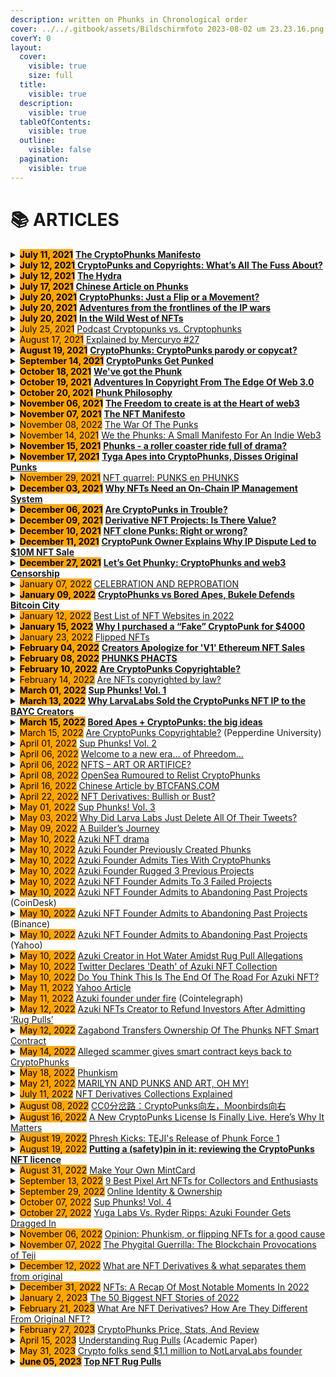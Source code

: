 ```yaml
---
description: written on Phunks in Chronological order
cover: ../../.gitbook/assets/Bildschirmfoto 2023-08-02 um 23.23.16.png
coverY: 0
layout:
  cover:
    visible: true
    size: full
  title:
    visible: true
  description:
    visible: true
  tableOfContents:
    visible: true
  outline:
    visible: false
  pagination:
    visible: true
---
```


# 📚 ARTICLES

<details>

<summary><mark style="background-color:orange;"><strong>July 11, 2021</strong></mark> <a href="https://phunks.medium.com/the-cryptophunks-manifesto-785c7348e558"><strong>The CryptoPhunks Manifesto</strong></a></summary>

[**https://phunks.medium.com/the-cryptophunks-manifesto-785c7348e558**](https://phunks.medium.com/the-cryptophunks-manifesto-785c7348e558)

</details>

<details>

<summary><mark style="background-color:orange;"><strong>July 12, 2021</strong></mark><a href="https://www.theouterrealm.io/blog/cryptopunks-copyrights"> <strong>CryptoPunks and Copyrights: What’s All The Fuss About?</strong></a></summary>

[**https://www.theouterrealm.io/blog/cryptopunks-copyrights**](https://www.theouterrealm.io/blog/cryptopunks-copyrights)

</details>

<details>

<summary><mark style="background-color:orange;"><strong>July 12, 2021</strong></mark> <a href="https://newday.substack.com/p/hydra?r=ot32x&#x26;s=r"><strong>The Hydra</strong></a></summary>

[**https://newday.substack.com/p/hydra?r=ot32x\&s=r**](https://newday.substack.com/p/hydra?r=ot32x\&s=r)

</details>

<details>

<summary><mark style="background-color:orange;"><strong>July 17, 2021</strong></mark> <a href="https://medium.com/all-things-fansi/%E6%B2%92%E6%9C%89%E5%81%87%E8%B2%A8%E7%9A%84%E4%B8%96%E7%95%8C-%E9%82%84%E9%9C%80%E8%A6%81%E7%89%88%E6%AC%8A%E5%97%8E-36fe76f53a13"><strong>Chinese Article on Phunks</strong></a></summary>

[**https://medium.com/all-things-fansi/%E6%B2%92%E6%9C%89%E5%81%87%E8%B2%A8%E7%9A%84%E4%B8%96%E7%95%8C-%E9%82%84%E9%9C%80%E8%A6%81%E7%89%88%E6%AC%8A%E5%97%8E-36fe76f53a13**](https://medium.com/all-things-fansi/%E6%B2%92%E6%9C%89%E5%81%87%E8%B2%A8%E7%9A%84%E4%B8%96%E7%95%8C-%E9%82%84%E9%9C%80%E8%A6%81%E7%89%88%E6%AC%8A%E5%97%8E-36fe76f53a13)

</details>

<details>

<summary><mark style="background-color:orange;"><strong>July 20, 2021</strong></mark> <a href="https://hackernoon.com/cryptophunks-just-a-flip-or-a-movement-4p2o372t"><strong>CryptoPhunks: Just a Flip or a Movement?</strong></a></summary>

[**https://hackernoon.com/cryptophunks-just-a-flip-or-a-movement-4p2o372t**](https://hackernoon.com/cryptophunks-just-a-flip-or-a-movement-4p2o372t)

</details>

<details>

<summary><mark style="background-color:orange;"><strong>July 20, 2021</strong></mark> <a href="http://blog.seanbonner.com/tag/cryptophunks"><strong>Adventures from the frontlines of the IP wars</strong></a></summary>

[**http://blog.seanbonner.com/tag/cryptophunks**](http://blog.seanbonner.com/tag/cryptophunks)

</details>

<details>

<summary><mark style="background-color:orange;"><strong>July 20, 2021</strong></mark> <a href="https://news.artnet.com/news-pro/kenny-schachter-july-nft-opus-1990514"><strong>In the Wild West of NFTs</strong></a></summary>

[**https://news.artnet.com/news-pro/kenny-schachter-july-nft-opus-1990514**](https://news.artnet.com/news-pro/kenny-schachter-july-nft-opus-1990514)

</details>

<details>

<summary><mark style="background-color:orange;">July 25, 2021</mark> <a href="https://medium.com/sidechain/cryptophunks-influencer-disclosures-and-nba-top-shot-sentiment-pardon-the-gas-episode-1-aa923272f79e">Podcast Cryptopunks vs. Cryptophunks</a></summary>

[https://medium.com/sidechain/cryptophunks-influencer-disclosures-and-nba-top-shot-sentiment-pardon-the-gas-episode-1-aa923272f79e](https://medium.com/sidechain/cryptophunks-influencer-disclosures-and-nba-top-shot-sentiment-pardon-the-gas-episode-1-aa923272f79e)

</details>

<details>

<summary><mark style="background-color:orange;">August 17, 2021</mark> <a href="https://blog.mercuryo.io/post/explained-by-mercuryo-27">Explained by Mercuryo #27</a></summary>

[https://blog.mercuryo.io/post/explained-by-mercuryo-27](https://blog.mercuryo.io/post/explained-by-mercuryo-27)

</details>

<details>

<summary><mark style="background-color:orange;"><strong>August 19, 2021</strong></mark> <a href="https://editorial.superrare.com/2021/08/19/cryptophunks-cryptopunks-parody-or-copycat/"><strong>CryptoPhunks: CryptoPunks parody or copycat?</strong></a></summary>

[**https://editorial.superrare.com/2021/08/19/cryptophunks-cryptopunks-parody-or-copycat/**](https://editorial.superrare.com/2021/08/19/cryptophunks-cryptopunks-parody-or-copycat/)

</details>

<details>

<summary><mark style="background-color:orange;"><strong>September 14, 2021</strong></mark> <a href="https://www.coindesk.com/markets/2021/07/06/cryptopunks-get-punked/"><strong>CryptoPunks Get Punked</strong></a></summary>

[**https://www.coindesk.com/markets/2021/07/06/cryptopunks-get-punked/**](https://www.coindesk.com/markets/2021/07/06/cryptopunks-get-punked/)

</details>

<details>

<summary><mark style="background-color:orange;"><strong>October 18, 2021</strong></mark> <a href="https://cryptopunk4052.medium.com/weve-got-the-phunk-2863d8e8510d"><strong>We've got the Phunk</strong></a></summary>

[**https://cryptopunk4052.medium.com/weve-got-the-phunk-2863d8e8510d**](https://cryptopunk4052.medium.com/weve-got-the-phunk-2863d8e8510d)

</details>

<details>

<summary><mark style="background-color:orange;"><strong>October 19, 2021</strong></mark> <a href="https://www.hillhouse.com.au/blog/craig-hong/adventures-in-copyright-from-the-edge-of-web-3-0"><strong>Adventures In Copyright From The Edge Of Web 3.0</strong></a></summary>

[**https://www.hillhouse.com.au/blog/craig-hong/adventures-in-copyright-from-the-edge-of-web-3-0**](https://www.hillhouse.com.au/blog/craig-hong/adventures-in-copyright-from-the-edge-of-web-3-0)

</details>

<details>

<summary><mark style="background-color:orange;"><strong>October 20, 2021</strong></mark> <a href="https://erikudahl.com/2021/10/20/phunk-philosophy/"><strong>Phunk Philosophy</strong></a></summary>

[**https://erikudahl.com/2021/10/20/phunk-philosophy/**](https://erikudahl.com/2021/10/20/phunk-philosophy/)

</details>

<details>

<summary><mark style="background-color:orange;"><strong>November 06, 2021</strong></mark> <a href="https://pizzaparty.substack.com/p/the-freedom-to-create-is-at-the-heart?s=r"><strong>The Freedom to create is at the Heart of web3</strong></a></summary>

[**https://pizzaparty.substack.com/p/the-freedom-to-create-is-at-the-heart?s=r**](https://pizzaparty.substack.com/p/the-freedom-to-create-is-at-the-heart?s=r)

</details>

<details>

<summary><mark style="background-color:orange;"><strong>November 07, 2021</strong></mark> <a href="https://medium.com/@ben.horlick/the-madlad-nft-manifesto-8bbba6c886c2"><strong>The NFT Manifesto</strong></a></summary>

[**https://medium.com/@ben.horlick/the-madlad-nft-manifesto-8bbba6c886c2**](https://medium.com/@ben.horlick/the-madlad-nft-manifesto-8bbba6c886c2)

</details>

<details>

<summary><mark style="background-color:orange;">November 08, 2022</mark> <a href="https://thedrop.beehiiv.com/p/war-punks">The War Of The Punks</a></summary>

[https://thedrop.beehiiv.com/p/war-punks](https://thedrop.beehiiv.com/p/war-punks)

</details>

<details>

<summary><mark style="background-color:orange;">November 14, 2021</mark> <a href="https://medium.com/@joanwestenberg/we-the-phunks-a-small-manifesto-for-an-indie-web3-28d1d5744154">We the Phunks: A Small Manifesto For An Indie Web3</a></summary>

[https://medium.com/@joanwestenberg/we-the-phunks-a-small-manifesto-for-an-indie-web3-28d1d5744154](https://medium.com/@joanwestenberg/we-the-phunks-a-small-manifesto-for-an-indie-web3-28d1d5744154)

</details>

<details>

<summary><mark style="background-color:orange;"><strong>November 15, 2021</strong></mark> <a href="https://www.getrevue.co/profile/nftrebels/issues/phunks-a-roller-coaster-ride-full-of-drama-877484"><strong>Phunks - a roller coaster ride full of drama?</strong></a></summary>

[**https://www.getrevue.co/profile/nftrebels/issues/phunks-a-roller-coaster-ride-full-of-drama-877484**](https://www.getrevue.co/profile/nftrebels/issues/phunks-a-roller-coaster-ride-full-of-drama-877484)

</details>

<details>

<summary><mark style="background-color:orange;"><strong>November 17, 2021</strong></mark> <a href="https://dappradar.com/blog/tyga-apes-into-cryptophunks-disses-original-punks"><strong>Tyga Apes into CryptoPhunks, Disses Original Punks</strong></a></summary>

[**https://dappradar.com/blog/tyga-apes-into-cryptophunks-disses-original-punks**](https://dappradar.com/blog/tyga-apes-into-cryptophunks-disses-original-punks)

</details>

<details>

<summary><mark style="background-color:orange;">November 29, 2021</mark> <a href="https://news.knijff.com/nft-fight-punks-en-phunks">NFT quarrel: PUNKS en PHUNKS</a></summary>

[https://news.knijff.com/nft-fight-punks-en-phunks](https://news.knijff.com/nft-fight-punks-en-phunks)

</details>

<details>

<summary><mark style="background-color:orange;"><strong>December 03, 2021</strong></mark> <a href="https://cryptonews.com/exclusives/the-liquidity-of-creativity-why-nfts-need-an-on-chain-ip-management-system.htm"><strong>Why NFTs Need an On-Chain IP Management System</strong></a></summary>

[**https://cryptonews.com/exclusives/the-liquidity-of-creativity-why-nfts-need-an-on-chain-ip-management-system.htm**](https://cryptonews.com/exclusives/the-liquidity-of-creativity-why-nfts-need-an-on-chain-ip-management-system.htm)

</details>

<details>

<summary><mark style="background-color:orange;"><strong>December 06, 2021</strong></mark> <a href="https://medium.com/nf3media/are-cryptopunks-in-trouble-fd64d72d1767"><strong>Are CryptoPunks in Trouble?</strong></a></summary>

[**https://medium.com/nf3media/are-cryptopunks-in-trouble-fd64d72d1767**](https://medium.com/nf3media/are-cryptopunks-in-trouble-fd64d72d1767)

</details>

<details>

<summary><mark style="background-color:orange;"><strong>December 09, 2021</strong></mark> <a href="https://www.altcoinbuzz.io/nft/derivative-nft-projects-is-there-value/"><strong>Derivative NFT Projects: Is There Value?</strong></a></summary>

[**https://www.altcoinbuzz.io/nft/derivative-nft-projects-is-there-value/**](https://www.altcoinbuzz.io/nft/derivative-nft-projects-is-there-value/)

</details>

<details>

<summary><mark style="background-color:orange;"><strong>December 10, 2021</strong></mark> <a href="https://cointelegraph.com/magazine/2021/12/10/can-someone-explain-to-me-why-nft-clones-are-selling-for-so-much"><strong>NFT clone Punks: Right or wrong?</strong></a></summary>

[**https://cointelegraph.com/magazine/2021/12/10/can-someone-explain-to-me-why-nft-clones-are-selling-for-so-much**](https://cointelegraph.com/magazine/2021/12/10/can-someone-explain-to-me-why-nft-clones-are-selling-for-so-much)

</details>

<details>

<summary><mark style="background-color:orange;"><strong>December 11, 2021</strong></mark> <a href="https://decrypt.co/88041/cryptopunks-ip-complaints-punk4156-10m-ethereum-nft-sale"><strong>CryptoPunk Owner Explains Why IP Dispute Led to $10M NFT Sale</strong></a></summary>

[**https://decrypt.co/88041/cryptopunks-ip-complaints-punk4156-10m-ethereum-nft-sale**](https://decrypt.co/88041/cryptopunks-ip-complaints-punk4156-10m-ethereum-nft-sale)

</details>

<details>

<summary><mark style="background-color:orange;"><strong>December 27, 2021</strong></mark> <a href="https://bowtiedisland.com/lets-get-phunky-cryptophunks-and-web3-censorship/"><strong>Let’s Get Phunky: CryptoPhunks and web3 Censorship</strong> </a></summary>

[**https://bowtiedisland.com/lets-get-phunky-cryptophunks-and-web3-censorship/**](https://bowtiedisland.com/lets-get-phunky-cryptophunks-and-web3-censorship/)

</details>

<details>

<summary><mark style="background-color:orange;">January 07, 2022</mark> <a href="https://outland.art/outland-news-zora-ryder-ripps-instagram/">CELEBRATION AND REPROBATION</a></summary>

[https://outland.art/outland-news-zora-ryder-ripps-instagram/](https://outland.art/outland-news-zora-ryder-ripps-instagram/)

</details>

<details>

<summary><mark style="background-color:orange;"><strong>January 09, 2022</strong></mark> <a href="https://decrypt.co/90038/this-week-on-crypto-twitter-cryptophunks-vs-bored-apes-bukele-defends-bitcoin-city"><strong>CryptoPhunks vs Bored Apes, Bukele Defends Bitcoin City</strong></a></summary>

[**https://decrypt.co/90038/this-week-on-crypto-twitter-cryptophunks-vs-bored-apes-bukele-defends-bitcoin-city**](https://decrypt.co/90038/this-week-on-crypto-twitter-cryptophunks-vs-bored-apes-bukele-defends-bitcoin-city)

</details>

<details>

<summary><mark style="background-color:orange;">January 12, 2022</mark> <a href="https://tokenizedhq.com/nft-websites/">Best List of NFT Websites in 2022</a></summary>

[https://tokenizedhq.com/nft-websites/](https://tokenizedhq.com/nft-websites/)

</details>

<details>

<summary><mark style="background-color:orange;"><strong>January 15, 2022</strong></mark> <a href="https://medium.com/@0xTeji/why-i-purchased-a-fake-cryptopunk-for-4000-24b05c981ee4"><strong>Why I purchased a “Fake” CryptoPunk for $4000</strong></a></summary>

[**https://medium.com/@0xTeji/why-i-purchased-a-fake-cryptopunk-for-4000-24b05c981ee4**](https://medium.com/@0xTeji/why-i-purchased-a-fake-cryptopunk-for-4000-24b05c981ee4)

</details>

<details>

<summary><mark style="background-color:orange;">January 23, 2022</mark> <a href="https://knowyourmeme.com/memes/cultures/flipped-nfts">Flipped NFTs</a></summary>

[https://knowyourmeme.com/memes/cultures/flipped-nfts](https://knowyourmeme.com/memes/cultures/flipped-nfts)

</details>

<details>

<summary><mark style="background-color:orange;"><strong>February 04, 2022</strong></mark> <a href="https://decrypt.co/92155/cryptopunks-controversy-creators-apologize-v1-ethereum-nft"><strong>Creators Apologize for 'V1' Ethereum NFT Sales</strong></a></summary>

[**https://decrypt.co/92155/cryptopunks-controversy-creators-apologize-v1-ethereum-nft**](https://decrypt.co/92155/cryptopunks-controversy-creators-apologize-v1-ethereum-nft)

</details>

<details>

<summary><mark style="background-color:orange;"><strong>February 08, 2022</strong></mark> <a href="https://medium.com/@VeryWilliam3/phunks-phacts-65a6ce94f368"><strong>PHUNKS PHACTS</strong></a></summary>

[**https://medium.com/@VeryWilliam3/phunks-phacts-65a6ce94f368**](https://medium.com/@VeryWilliam3/phunks-phacts-65a6ce94f368)

</details>

<details>

<summary><mark style="background-color:orange;"><strong>February 10, 2022</strong></mark> <a href="https://papers.ssrn.com/sol3/papers.cfm?abstract_id=4029323"><strong>Are CryptoPunks Copyrightable?</strong></a></summary>

[**https://papers.ssrn.com/sol3/papers.cfm?abstract\_id=4029323**](https://papers.ssrn.com/sol3/papers.cfm?abstract\_id=4029323)

</details>

<details>

<summary><mark style="background-color:orange;">February 14, 2022</mark> <a href="https://www.exodus.com/news/are-nfts-copyrighted-by-law/">Are NFTs copyrighted by law?</a></summary>

[https://www.exodus.com/news/are-nfts-copyrighted-by-law/](https://www.exodus.com/news/are-nfts-copyrighted-by-law/)

</details>

<details>

<summary><mark style="background-color:orange;"><strong>March 01, 2022</strong></mark> <a href="https://eggphunk.medium.com/sup-phunks-vol-1-928db415d8fc"><strong>Sup Phunks! Vol. 1</strong></a></summary>

[**https://eggphunk.medium.com/sup-phunks-vol-1-928db415d8fc**](https://eggphunk.medium.com/sup-phunks-vol-1-928db415d8fc)

</details>

<details>

<summary><mark style="background-color:orange;"><strong>March 13, 2022</strong></mark> <a href="https://decrypt.co/94973/why-larva-labs-sold-the-cryptopunks-nft-ip-to-the-bored-ape-creators"><strong>Why LarvaLabs Sold the CryptoPunks NFT IP to the BAYC Creators</strong></a></summary>

[**https://decrypt.co/94973/why-larva-labs-sold-the-cryptopunks-nft-ip-to-the-bored-ape-creators**](https://decrypt.co/94973/why-larva-labs-sold-the-cryptopunks-nft-ip-to-the-bored-ape-creators)

</details>

<details>

<summary><mark style="background-color:orange;"><strong>March 15, 2022</strong></mark> <a href="https://metaversal.banklesshq.com/p/bored-apes-cryptopunks-the-big-ideas?s=r"><strong>Bored Apes + CryptoPunks: the big ideas</strong></a></summary>

[**https://metaversal.banklesshq.com/p/bored-apes-cryptopunks-the-big-ideas?s=r**](https://metaversal.banklesshq.com/p/bored-apes-cryptopunks-the-big-ideas?s=r)

</details>

<details>

<summary><mark style="background-color:orange;">March 15, 2022</mark> <a href="https://digitalcommons.pepperdine.edu/cgi/viewcontent.cgi?article=2620&#x26;context=plr">Are CryptoPunks Copyrightable?</a> (Pepperdine University)</summary>

[https://digitalcommons.pepperdine.edu/cgi/viewcontent.cgi?article=2620\&context=plr](https://digitalcommons.pepperdine.edu/cgi/viewcontent.cgi?article=2620\&context=plr)

</details>

<details>

<summary><mark style="background-color:orange;">April 01, 2022</mark> <a href="https://eggphunk.medium.com/sup-phunks-vol-2-5e74224be4ee">Sup Phunks! Vol. 2</a></summary>

[https://eggphunk.medium.com/sup-phunks-vol-2-5e74224be4ee](https://eggphunk.medium.com/sup-phunks-vol-2-5e74224be4ee)

</details>

<details>

<summary><mark style="background-color:orange;">April 06, 2022</mark> <a href="https://pharoutlabs.medium.com/welcome-to-a-new-era-of-phreedom-894f6a4987b2">Welcome to a new era… of Phreedom…</a></summary>

[https://pharoutlabs.medium.com/welcome-to-a-new-era-of-phreedom-894f6a4987b2](https://pharoutlabs.medium.com/welcome-to-a-new-era-of-phreedom-894f6a4987b2)

</details>

<details>

<summary><mark style="background-color:orange;">April 06, 2022</mark> <a href="https://www.tsmplaw.com/forefront/nfts-art-or-artifice/">NFTS – ART OR ARTIFICE?</a></summary>

[https://www.tsmplaw.com/forefront/nfts-art-or-artifice/](https://www.tsmplaw.com/forefront/nfts-art-or-artifice/)

</details>

<details>

<summary><mark style="background-color:orange;">April 08, 2022</mark> <a href="https://mpost.io/opensea-rumoured-to-relist-cryptophunks/">OpenSea Rumoured to Relist CryptoPhunks</a></summary>

[https://mpost.io/opensea-rumoured-to-relist-cryptophunks/](https://mpost.io/opensea-rumoured-to-relist-cryptophunks/)

</details>

<details>

<summary><mark style="background-color:orange;">April 16, 2022</mark> <a href="https://www.btcfans.com/article/79139">Chinese Article by BTCFANS.COM</a></summary>

[https://www.btcfans.com/article/79139](https://www.btcfans.com/article/79139)

</details>

<details>

<summary><mark style="background-color:orange;">April 22, 2022</mark> <a href="https://www.bueno.art/blog/nft-derivatives">NFT Derivatives: Bullish or Bust?</a></summary>

[https://www.bueno.art/blog/nft-derivatives](https://www.bueno.art/blog/nft-derivatives)

</details>

<details>

<summary><mark style="background-color:orange;">May 01, 2022</mark> <a href="https://eggphunk.medium.com/sup-phunks-vol-3-1305460da63f">Sup Phunks! Vol. 3</a></summary>

[https://eggphunk.medium.com/sup-phunks-vol-3-1305460da63f](https://eggphunk.medium.com/sup-phunks-vol-3-1305460da63f)

</details>

<details>

<summary><mark style="background-color:orange;">May 03, 2022</mark> <a href="https://nftevening.com/why-did-larva-labs-just-deleted-all-of-their-tweets/">Why Did Larva Labs Just Delete All Of Their Tweets?</a></summary>

[https://nftevening.com/why-did-larva-labs-just-deleted-all-of-their-tweets/](https://nftevening.com/why-did-larva-labs-just-deleted-all-of-their-tweets/)

</details>

<details>

<summary><mark style="background-color:orange;">May 09, 2022</mark> <a href="https://mirror.xyz/0x1Cb8332607fba6A780DdE78584AD3BFD1eEB1E40/yG8rI1lpQGLPhZch0kjxYRjKTtA9rAL51zg-ZrURyAc">A Builder’s Journey</a></summary>

[https://mirror.xyz/0x1Cb8332607fba6A780DdE78584AD3BFD1eEB1E40/yG8rI1lpQGLPhZch0kjxYRjKTtA9rAL51zg-ZrURyAc](https://mirror.xyz/0x1Cb8332607fba6A780DdE78584AD3BFD1eEB1E40/yG8rI1lpQGLPhZch0kjxYRjKTtA9rAL51zg-ZrURyAc)

</details>

<details>

<summary><mark style="background-color:orange;">May 10, 2022</mark> <a href="https://newsletter.banklesshq.com/p/azuki-nft-drama-?s=r">Azuki NFT drama</a></summary>

[https://newsletter.banklesshq.com/p/azuki-nft-drama-?s=r](https://newsletter.banklesshq.com/p/azuki-nft-drama-?s=r)

</details>

<details>

<summary><mark style="background-color:orange;">May 10, 2022</mark> <a href="https://luckytrader.com/news/azuki-founder-created-phunks-and-zunks">Azuki Founder Previously Created Phunks</a></summary>

[https://luckytrader.com/news/azuki-founder-created-phunks-and-zunks](https://luckytrader.com/news/azuki-founder-created-phunks-and-zunks)

</details>

<details>

<summary><mark style="background-color:orange;">May 10, 2022</mark> <a href="https://luckytrader.com/articles/azuki-founder-zagabond-ties-phunks-zunks-tendies">Azuki Founder Admits Ties With CryptoPhunks</a></summary>

[https://luckytrader.com/articles/azuki-founder-zagabond-ties-phunks-zunks-tendies](https://luckytrader.com/articles/azuki-founder-zagabond-ties-phunks-zunks-tendies)

</details>

<details>

<summary><mark style="background-color:orange;">May 10, 2022</mark> <a href="https://www.nftculture.com/nft-news/azuki-founder-rugged-3-previous-projects/">Azuki Founder Rugged 3 Previous Projects</a></summary>

[https://www.nftculture.com/nft-news/azuki-founder-rugged-3-previous-projects/](https://www.nftculture.com/nft-news/azuki-founder-rugged-3-previous-projects/)

</details>

<details>

<summary><mark style="background-color:orange;">May 10, 2022</mark> <a href="https://nftevening.com/azuki-nft-founder-admits-to-3-failed-projects-is-this-the-end-for-azuki/">Azuki NFT Founder Admits To 3 Failed Projects</a></summary>

[https://nftevening.com/azuki-nft-founder-admits-to-3-failed-projects-is-this-the-end-for-azuki/](https://nftevening.com/azuki-nft-founder-admits-to-3-failed-projects-is-this-the-end-for-azuki/)

</details>

<details>

<summary><mark style="background-color:orange;">May 10, 2022</mark> <a href="https://www.coindesk.com/business/2022/05/10/azuki-nft-founder-admits-to-abandoning-past-projects/">Azuki NFT Founder Admits to Abandoning Past Projects</a> (CoinDesk)</summary>

[https://www.coindesk.com/business/2022/05/10/azuki-nft-founder-admits-to-abandoning-past-projects/](https://www.coindesk.com/business/2022/05/10/azuki-nft-founder-admits-to-abandoning-past-projects/)

</details>

<details>

<summary><mark style="background-color:orange;">May 10, 2022</mark> <a href="https://www.binance.com/en/news/top/7107382">Azuki NFT Founder Admits to Abandoning Past Projects</a> (Binance)</summary>

[https://www.binance.com/en/news/top/7107382](https://www.binance.com/en/news/top/7107382)

</details>

<details>

<summary><mark style="background-color:orange;">May 10, 2022</mark> <a href="https://finance.yahoo.com/news/azuki-nft-founder-admits-abandoning-021104013.html">Azuki NFT Founder Admits to Abandoning Past Projects</a> (Yahoo)</summary>

[https://finance.yahoo.com/news/azuki-nft-founder-admits-abandoning-021104013.html](https://finance.yahoo.com/news/azuki-nft-founder-admits-abandoning-021104013.html)

</details>

<details>

<summary><mark style="background-color:orange;">May 10, 2022</mark> <a href="https://nftnow.com/news/azuki-creator-in-hot-water-amidst-rug-pull-allegations/">Azuki Creator in Hot Water Amidst Rug Pull Allegations</a></summary>

[https://nftnow.com/news/azuki-creator-in-hot-water-amidst-rug-pull-allegations/](https://nftnow.com/news/azuki-creator-in-hot-water-amidst-rug-pull-allegations/)

</details>

<details>

<summary><mark style="background-color:orange;">May 10, 2022</mark> <a href="https://decrypt.co/99869/twitter-declares-death-azuki-nft-collection-following-price-drop">Twitter Declares 'Death' of Azuki NFT Collection</a></summary>

[https://decrypt.co/99869/twitter-declares-death-azuki-nft-collection-following-price-drop](https://decrypt.co/99869/twitter-declares-death-azuki-nft-collection-following-price-drop)

</details>

<details>

<summary><mark style="background-color:orange;">May 10, 2022</mark> <a href="https://nftnewspro.com/do-you-think-this-is-the-end-of-the-road-for-azuki-nft/">Do You Think This Is The End Of The Road For Azuki NFT?</a></summary>

[https://nftnewspro.com/do-you-think-this-is-the-end-of-the-road-for-azuki-nft/](https://nftnewspro.com/do-you-think-this-is-the-end-of-the-road-for-azuki-nft/)

</details>

<details>

<summary><mark style="background-color:orange;">May 11, 2022</mark> <a href="https://finance.yahoo.com/news/azuki-fortunes-reverse-sales-soar-020435701.html">Yahoo Article</a></summary>

[https://finance.yahoo.com/news/azuki-fortunes-reverse-sales-soar-020435701.html](https://finance.yahoo.com/news/azuki-fortunes-reverse-sales-soar-020435701.html)

</details>

<details>

<summary><mark style="background-color:orange;">May 11, 2022</mark> <a href="https://cointelegraph.com/news/nifty-news-azuki-founder-under-fire-cryptopunk-sells-for-a-major-loss">Azuki founder under fire</a> (Cointelegraph)</summary>

[https://cointelegraph.com/news/nifty-news-azuki-founder-under-fire-cryptopunk-sells-for-a-major-loss](https://cointelegraph.com/news/nifty-news-azuki-founder-under-fire-cryptopunk-sells-for-a-major-loss)

</details>

<details>

<summary><mark style="background-color:orange;">May 12, 2022</mark> <a href="https://beincrypto.com/azuki-nfts-creator-to-refund-investors-after-admitting-to-rug-pulls/">Azuki NFTs Creator to Refund Investors After Admitting ‘Rug Pulls’</a></summary>

[https://beincrypto.com/azuki-nfts-creator-to-refund-investors-after-admitting-to-rug-pulls/](https://beincrypto.com/azuki-nfts-creator-to-refund-investors-after-admitting-to-rug-pulls/)

</details>

<details>

<summary><mark style="background-color:orange;">May 12, 2022</mark> <a href="https://nftevening.com/zagabond-transfers-ownership-of-the-phunks-nft-smart-contract/">Zagabond Transfers Ownership Of The Phunks NFT Smart Contract</a></summary>

[https://nftevening.com/zagabond-transfers-ownership-of-the-phunks-nft-smart-contract/](https://nftevening.com/zagabond-transfers-ownership-of-the-phunks-nft-smart-contract/)

</details>

<details>

<summary><mark style="background-color:orange;">May 14, 2022</mark> <a href="https://mpost.io/alleged-scammer-gives-smart-contract-back-to-cryptophunks-community/">Alleged scammer gives smart contract keys back to CryptoPhunks</a></summary>

[https://mpost.io/alleged-scammer-gives-smart-contract-back-to-cryptophunks-community/](https://mpost.io/alleged-scammer-gives-smart-contract-back-to-cryptophunks-community/)

</details>

<details>

<summary><mark style="background-color:orange;">May 18, 2022</mark> <a href="https://medium.com/@northwall/phunkism-a5fed5081def">Phunkism</a></summary>

[https://medium.com/@northwall/phunkism-a5fed5081def](https://medium.com/@northwall/phunkism-a5fed5081def)

</details>

<details>

<summary><mark style="background-color:orange;">May 21, 2022</mark> <a href="https://blog.seanbonner.com/2022/05/21/marilyn-and-punks-and-art-oh-my/">MARILYN AND PUNKS AND ART, OH MY!</a></summary>

[https://blog.seanbonner.com/2022/05/21/marilyn-and-punks-and-art-oh-my/](https://blog.seanbonner.com/2022/05/21/marilyn-and-punks-and-art-oh-my/)

</details>

<details>

<summary><mark style="background-color:orange;">July 11, 2022</mark> <a href="https://dexterlab.com/nft-derivatives/">NFT Derivatives Collections Explained</a></summary>

[https://dexterlab.com/nft-derivatives/](https://dexterlab.com/nft-derivatives/)

</details>

<details>

<summary><mark style="background-color:orange;">August 08, 2022</mark> <a href="https://news.cnyes.com/news/id/4928238">CC0分岔路：CryptoPunks向左，Moonbirds向右</a></summary>

[https://news.cnyes.com/news/id/4928238](https://news.cnyes.com/news/id/4928238)

</details>

<details>

<summary><mark style="background-color:orange;">August 16, 2022</mark> <a href="https://nftnow.com/features/a-new-cryptopunks-license-is-finally-live-heres-why-it-matters/">A New CryptoPunks License Is Finally Live. Here’s Why It Matters</a></summary>

[https://nftnow.com/features/a-new-cryptopunks-license-is-finally-live-heres-why-it-matters/](https://nftnow.com/features/a-new-cryptopunks-license-is-finally-live-heres-why-it-matters/)

</details>

<details>

<summary><mark style="background-color:orange;">August 19, 2022</mark> <a href="https://mirror.xyz/0x753e9283e7bD8Be3a74097B7186Ea9DeFFAEe071/L0pdxVIR7cg6NARt9rq50VfqCSxPuijLqNgoJdurusQ">Phresh Kicks: TEJI's Release of Phunk Force 1 </a></summary>

[https://mirror.xyz/0x753e9283e7bD8Be3a74097B7186Ea9DeFFAEe071/L0pdxVIR7cg6NARt9rq50VfqCSxPuijLqNgoJdurusQ](https://mirror.xyz/0x753e9283e7bD8Be3a74097B7186Ea9DeFFAEe071/L0pdxVIR7cg6NARt9rq50VfqCSxPuijLqNgoJdurusQ)

</details>

<details>

<summary><mark style="background-color:orange;">August 19, 2022</mark> <a href="https://piperalderman.com.au/insight/blockchain-bites-half-of-asic-study-participants-held-crypto-a-lot-at-stake-with-staking-nftlord-new-eth-token-standard-the-safetypin-in-cryptopunks-licence-appeal-to-tulip-developers-duty-cas/"><strong>Putting a (safety)pin in it: reviewing the CryptoPunks NFT licence</strong></a></summary>

[https://piperalderman.com.au/insight/blockchain-bites-half-of-asic-study-participants-held-crypto-a-lot-at-stake-with-staking-nftlord-new-eth-token-standard-the-safetypin-in-cryptopunks-licence-appeal-to-tulip-developers-duty-cas/](https://piperalderman.com.au/insight/blockchain-bites-half-of-asic-study-participants-held-crypto-a-lot-at-stake-with-staking-nftlord-new-eth-token-standard-the-safetypin-in-cryptopunks-licence-appeal-to-tulip-developers-duty-cas/)

</details>

<details>

<summary><mark style="background-color:orange;">August 31, 2022</mark> <a href="https://www.mintface.xyz/mintcards-2/">Make Your Own MintCard</a></summary>

[https://www.mintface.xyz/mintcards-2/](https://www.mintface.xyz/mintcards-2/)

</details>

<details>

<summary><mark style="background-color:orange;">September 13, 2022</mark> <a href="https://thenftbrief.com/best-pixel-art-nfts/">9 Best Pixel Art NFTs for Collectors and Enthusiasts</a></summary>

[https://thenftbrief.com/best-pixel-art-nfts/](https://thenftbrief.com/best-pixel-art-nfts/)

</details>

<details>

<summary><mark style="background-color:orange;">September 29, 2022</mark> <a href="https://seanbonner.medium.com/online-identity-ownership-b379973cfdb3">Online Identity &#x26; Ownership</a></summary>

[https://seanbonner.medium.com/online-identity-ownership-b379973cfdb3](https://seanbonner.medium.com/online-identity-ownership-b379973cfdb3)

</details>

<details>

<summary><mark style="background-color:orange;">October 07, 2022</mark> <a href="https://medium.com/@gabangel0723/sup-phunks-vol-4-39412745a010">Sup Phunks! Vol. 4</a></summary>

[https://medium.com/@gabangel0723/sup-phunks-vol-4-39412745a010](https://medium.com/@gabangel0723/sup-phunks-vol-4-39412745a010)

</details>

<details>

<summary><mark style="background-color:orange;">October 27, 2022</mark> <a href="https://nftevening.com/yuga-labs-vs-ryder-ripps-azuki-founder-zagabond-gets-dragged-in/">Yuga Labs Vs. Ryder Ripps: Azuki Founder Gets Dragged In</a></summary>

[https://nftevening.com/yuga-labs-vs-ryder-ripps-azuki-founder-zagabond-gets-dragged-in/](https://nftevening.com/yuga-labs-vs-ryder-ripps-azuki-founder-zagabond-gets-dragged-in/)

</details>

<details>

<summary><mark style="background-color:orange;">November 06, 2022</mark> <a href="https://www.artazine.com/features/opinion-phunkism-flipping-nfts-for-a-good-cause">Opinion: Phunkism, or flipping NFTs for a good cause</a></summary>

[https://www.artazine.com/features/opinion-phunkism-flipping-nfts-for-a-good-cause](https://www.artazine.com/features/opinion-phunkism-flipping-nfts-for-a-good-cause)

</details>

<details>

<summary><mark style="background-color:orange;">November 07, 2022</mark> <a href="https://www.decential.io/features/the-phygital-guerrillanbsp-the-blockchain-provocations-of-jet-williams">The Phygital Guerrilla: The Blockchain Provocations of Teji</a></summary>

[https://www.decential.io/features/the-phygital-guerrillanbsp-the-blockchain-provocations-of-jet-williams](https://www.decential.io/features/the-phygital-guerrillanbsp-the-blockchain-provocations-of-jet-williams)

</details>

<details>

<summary><mark style="background-color:orange;">December 12, 2022</mark> <a href="https://www.todaynftnews.com/what-are-nft-derivatives-what-separates-them-from-original-nfts/">What are NFT Derivatives &#x26; what separates them from original</a></summary>

[https://www.todaynftnews.com/what-are-nft-derivatives-what-separates-them-from-original-nfts/](https://www.todaynftnews.com/what-are-nft-derivatives-what-separates-them-from-original-nfts/)

</details>

<details>

<summary><mark style="background-color:orange;">December 31, 2022</mark> <a href="https://artplugged.co.uk/nfts-a-recap-of-non-fungible-tokens-most-notable-moments-in-2022/">NFTs: A Recap Of Most Notable Moments In 2022</a></summary>

[https://artplugged.co.uk/nfts-a-recap-of-non-fungible-tokens-most-notable-moments-in-2022/](https://artplugged.co.uk/nfts-a-recap-of-non-fungible-tokens-most-notable-moments-in-2022/)

</details>

<details>

<summary><mark style="background-color:orange;">January 2, 2023</mark> <a href="https://techmoneyculture.com/the-50-biggest-nft-stories-of-2022/">The 50 Biggest NFT Stories of 2022</a></summary>

[https://techmoneyculture.com/the-50-biggest-nft-stories-of-2022/](https://techmoneyculture.com/the-50-biggest-nft-stories-of-2022/)

</details>

<details>

<summary><mark style="background-color:orange;">February 21, 2023</mark> <a href="https://coingape.com/education/what-are-nft-derivatives-how-are-they-different-from-original-nft/">What Are NFT Derivatives? How Are They Different From Original NFT?</a></summary>

[https://coingape.com/education/what-are-nft-derivatives-how-are-they-different-from-original-nft/](https://coingape.com/education/what-are-nft-derivatives-how-are-they-different-from-original-nft/)

</details>

<details>

<summary><mark style="background-color:orange;">February 27, 2023</mark> <a href="https://cryptodaily.co.uk/2023/02/nft-collection-cryptophunks-price-stats-and-review">CryptoPhunks Price, Stats, And Review</a></summary>

[https://cryptodaily.co.uk/2023/02/nft-collection-cryptophunks-price-stats-and-review](https://cryptodaily.co.uk/2023/02/nft-collection-cryptophunks-price-stats-and-review)

</details>

<details>

<summary><mark style="background-color:orange;">April 15, 2023</mark> <a href="https://arxiv.org/abs/2304.07598">Understanding Rug Pulls</a> (Academic Paper)</summary>

[https://arxiv.org/abs/2304.07598](https://arxiv.org/abs/2304.07598)

</details>

<details>

<summary><mark style="background-color:orange;">May 31, 2023</mark> <a href="https://www.theblock.co/post/232666/crypto-folks-send-1-1-million-to-notlarvalabs-founder-for-nothing-in-return?utm_source=twitter&#x26;utm_medium=social">Crypto folks send $1.1 million to NotLarvaLabs founder</a></summary>

[https://www.theblock.co/post/232666/crypto-folks-send-1-1-million-to-notlarvalabs-founder-for-nothing-in-return?utm\_source=twitter\&utm\_medium=social](https://www.theblock.co/post/232666/crypto-folks-send-1-1-million-to-notlarvalabs-founder-for-nothing-in-return?utm\_source=twitter\&utm\_medium=social)

</details>

<details>

<summary><mark style="background-color:orange;"><strong>June 05, 2023</strong></mark> <a href="https://www.banklesstimes.com/cryptocurrency/top-nft-rug-pulls/"><strong>Top NFT Rug Pulls</strong></a></summary>

[https://www.banklesstimes.com/cryptocurrency/top-nft-rug-pulls/](https://www.banklesstimes.com/cryptocurrency/top-nft-rug-pulls/)

</details>
